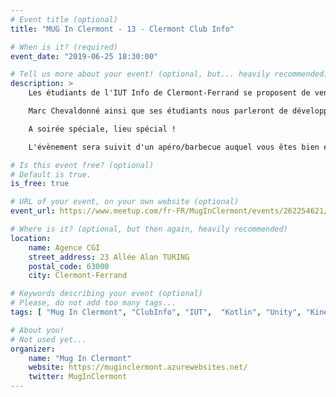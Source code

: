 ```yaml
---
# Event title (optional)
title: "MUG In Clermont - 13 - Clermont Club Info"

# When is it? (required)
event_date: "2019-06-25 18:30:00"

# Tell us more about your event! (optional, but... heavily recommended)
description: >
    Les étudiants de l'IUT Info de Clermont-Ferrand se proposent de venir nous parler de leurs projets informatiques au sein du Club Informatique, animé par Marc Chevaldonné, Maître de Conférences à l'IUT.

    Marc Chevaldonné ainsi que ses étudiants nous parleront de développement avec Kinect, Médusa, Unity, Réalité augmentée, ...

    A soirée spéciale, lieu spécial !

    L'évènement sera suivit d'un apéro/barbecue auquel vous êtes bien évidement conviés même si vous ne pouvez pas participer à la conférence.

# Is this event free? (optional)
# Default is true.
is_free: true

# URL of your event, on your own website (optional)
event_url: https://www.meetup.com/fr-FR/MugInClermont/events/262254621/

# Where is it? (optional, but then again, heavily recommended)
location:
    name: Agence CGI
    street_address: 23 Allée Alan TURING
    postal_code: 63000
    city: Clermont-Ferrand

# Keywords describing your event (optional)
# Please, do not add too many tags...
tags: [ "Mug In Clermont", "ClubInfo", "IUT",  "Kotlin", "Unity", "Kinect"]

# About you!
# Not used yet...
organizer:
    name: "Mug In Clermont"
    website: https://muginclermont.azurewebsites.net/
    twitter: MugInClermont
---
```

